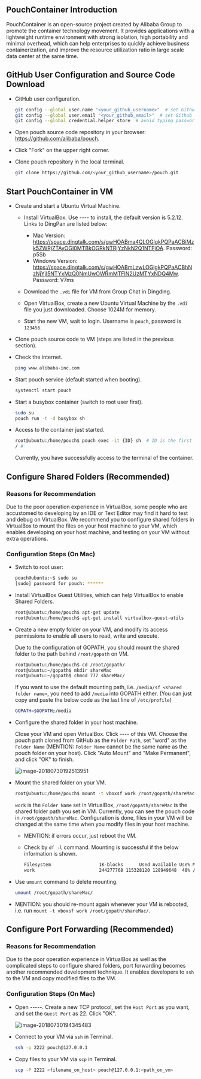 ## PouchContainer Introduction

PouchContainer is an open-source project created by Alibaba Group to promote the container technology movement. It provides applications with a lightweight runtime environment with strong isolation, high portability and minimal overhead, which can help enterprises to quickly achieve business containerization, and improve the resource utilization ratio in large scale data center at the same time.

## GitHub User Configuration and Source Code Download

- GitHub user configuration.

  ```bash
  git config --global user.name "<your_github_username>"  # set Github username
  git config --global user.email "<your_github_email>"  # set Github email
  git config --global credential.helper store  # avoid typing password every time during pulling
  ```

- Open pouch source code repository in your browser: <https://github.com/alibaba/pouch>.

- Click "Fork" on the upper right corner.

- Clone pouch repository in the local terminal.

  ```bash
  git clone https://github.com/<your_github_username>/pouch.git
  ```

## Start PouchContainer in VM

- Create and start a Ubuntu Virtual Machine.

  - Install VirtualBox. Use <Alilang>--<Manager>--<Software Download> to install, the default version is 5.2.12. Links to DingPan are listed below:
    - Mac Version: <https://space.dingtalk.com/s/gwHOABma4QLOGlgkPQPaACBiMzk5ZWRjZTAyOGI0MTBkOGRkNTRjYzNkN2Q1NTFjOA>. Password: p5Sb
    - Windows Version: <https://space.dingtalk.com/s/gwHOABmLzwLOGlgkPQPaACBhNzNjYjI5NTYxMzQ0NmUwOWRmMTFlN2UzMTYxNDQ4Mw>. Password: V7ms

  - Download the `.vdi` file for VM from Group Chat in Dingding.
  - Open VirtualBox, create a new Ubuntu Virtual Machine by the `.vdi` file you just downloaded. Choose 1024M for memory.
  - Start the new VM, wait to login. Username is `pouch`, password is `123456`.

- Clone pouch source code to VM (steps are listed in the previous section).

- Check the internet.

  ```bash
  ping www.alibaba-inc.com
  ```

- Start pouch service (default started when booting).

  ```bash
  systemctl start pouch
  ```

- Start a busybox container (switch to root user first).

  ```bash
  sudo su
  pouch run -t -d busybox sh
  ```

- Access to the container just started.

  ```bash
  root@ubuntu:/home/pouch$ pouch exec -it {ID} sh  # ID is the first 6 digits of the output of the last command
  / # 
  ```

  Currently, you have successfully access to the terminal of the container.

## Configure Shared Folders (Recommended)

### Reasons for Recommendation

Due to the poor operation experience in VirtualBox, some people who are accustomed to developing by an IDE or Text Editor may find it hard to test and debug on VirtualBox. We recommend you to configure shared folders in VirtualBox to mount the files on your host machine to your VM, which enables developing on your host machine, and testing on your VM without extra operations.

### Configuration Steps (On Mac)

- Switch to root user:

  ```bash
  pouch@ubuntu:~$ sudo su
  [sudo] password for pouch: ******
  ```

- Install VirtualBox Guest Utilities, which can help VirtualBox to enable Shared Folders.

  ```bash
  root@ubuntu:/home/pouch$ apt-get update
  root@ubuntu:/home/pouch$ apt-get install virtualbox-guest-utils
  ```

- Create a new empty folder on your VM, and modify its access permissions to enable all users to read, write and execute.

  Due to the configuration of GOPATH, you should mount the shared folder to the path behind `/root/gopath` on VM.

  ```bash
  root@ubuntu:/home/pouch$ cd /root/gopath/
  root@ubuntu:~/gopath$ mkdir shareMac
  root@ubuntu:~/gopath$ chmod 777 shareMac/
  ```

  If you want to use the default mounting path, i.e. `/media/sf_<shared folder name>`, you need to add `/media` into GOPATH either. (You can just copy and paste the below code as the last line of `/etc/profile`)

  ```bash
  GOPATH=$GOPATH;/media 
  ```

- Configure the shared folder in your host machine.

  Close your VM and open VirtualBox. Click <Settings>--<Shared Folders>--<Add Shared Folders> of this VM. Choose the pouch path cloned from GitHub as the `Folder Path`, set "word" as the `Folder Name` (MENTION: `Folder Name` cannot be the same name as the pouch folder on your host). Click "Auto Mount" and "Make Permanent", and click "OK" to finish.

  ![image-20180730192513951](/var/folders/fc/fqj6x45x3jqbmy1yq1xh9dm00000gn/T/abnerworks.Typora/image-20180730192513951.png)

- Mount the shared folder on your VM.

  ```bash
  root@ubuntu:/home/pouch$ mount -t vboxsf work /root/gopath/shareMac/
  ```

  `work` is the `Folder Name` set in VirtualBox, `/root/gopath/shareMac` is the shared folder path you set in VM. Currently, you can see the pouch code in `/root/gopath/shareMac`. Configuration is done, files in your VM will be changed at the same time when you modify files in your host machine.

  - MENTION: if errors occur, just reboot the VM.

  - Check by `df -l` command. Mounting is successful if the below information is shown.

    ```bash
    Filesystem                  1K-blocks      Used Available Use% Mounted on
    work                        244277768 115328120 128949648  48% /root/gopath/shareMac
    ```

- Use `umount` command to delete mounting.

  ```bash
  umount /root/gopath/shareMac/
  ```

- MENTION: you should re-mount again whenever your VM is rebooted, i.e. run `mount -t vboxsf work /root/gopath/shareMac/`.

## Configure Port Forwarding (Recommended)

### Reasons for Recommendation

Due to the poor operation experience in VirtualBox as well as the complicated steps to configure shared folders, port forwarding becomes another recommended development technique. It enables developers to `ssh` to the VM and copy modified files to the VM.

### Configuration Steps (On Mac)

- Open <Settings>--<Network>-<Advanced>--<Port Forwarding>. Create a new TCP protocol, set the `Host Port` as you want, and set the `Guest Port` as 22. Click "OK".

  ![image-20180730194345483](/Users/sharon.zxw/Desktop/image-20180730194345483.png)

- Connect to your VM via `ssh` in Terminal.

  ```bash
  ssh -p 2222 pouch@127.0.0.1
  ```

- Copy files to your VM via `scp` in Terminal.

  ```bash
  scp -P 2222 <filename_on_host> pouch@127.0.0.1:<path_on_vm>
  ```